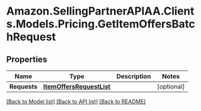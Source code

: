 # Amazon.SellingPartnerAPIAA.Clients.Models.Pricing.GetItemOffersBatchRequest
## Properties

Name | Type | Description | Notes
------------ | ------------- | ------------- | -------------
**Requests** | [**ItemOffersRequestList**](ItemOffersRequestList.md) |  | [optional] 

[[Back to Model list]](../README.md#documentation-for-models) [[Back to API list]](../README.md#documentation-for-api-endpoints) [[Back to README]](../README.md)

